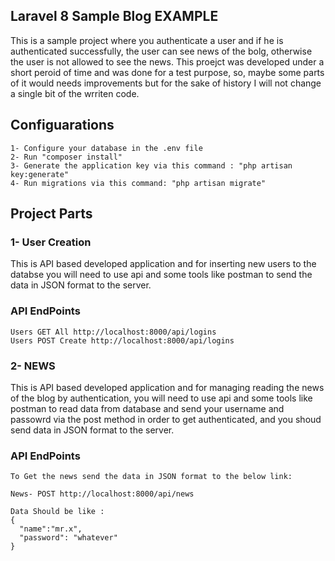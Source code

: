 ## Laravel 8 Sample Blog EXAMPLE

This is a sample project where you authenticate a user and if he is authenticated successfully,   the user can see news of the bolg, otherwise the user is not allowed to see the news.
This proejct was developed under a short peroid of time and was done for a test purpose, so, maybe some parts of it would needs improvements but for the sake of history I will not change a single bit of the wrriten code.

## Configuarations
    1- Configure your database in the .env file
    2- Run "composer install"
    3- Generate the application key via this command : "php artisan key:generate"
    4- Run migrations via this command: "php artisan migrate"
    
    
## Project Parts

### 1- User Creation
This is API based developed application and for inserting new users to the databse you will need to use api and some tools like postman to send the data in JSON format to the server.
### API EndPoints
    Users GET All http://localhost:8000/api/logins
    Users POST Create http://localhost:8000/api/logins
    
    
### 2- NEWS 
This is API based developed application and for managing reading the news of the blog by authentication, you will need to use api and some tools like postman to read data from database and send your username and passowrd via the post method in order to get authenticated, and you shoud send data in JSON format to the server.

### API EndPoints
    To Get the news send the data in JSON format to the below link:
    
    News- POST http://localhost:8000/api/news
    
    Data Should be like :
    {
      "name":"mr.x",
      "password": "whatever"
    }
    
